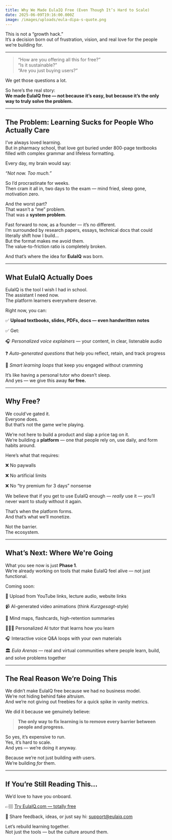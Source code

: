```yaml
---
title: Why We Made EulaIQ Free (Even Though It’s Hard to Scale)
date: 2025-06-09T19:16:00.000Z
image: /images/uploads/eula-dipa-s-quote.png
---
```

This is not a “growth hack.”  
It’s a decision born out of frustration, vision, and real love for the people we’re building for.

---

> “How are you offering all this for free?”  
> “Is it sustainable?”  
> “Are you just buying users?”

We get those questions a lot.

So here’s the real story:  
**We made EulaIQ free — not because it’s easy, but because it’s the only way to truly solve the problem.**

---

## The Problem: Learning Sucks for People Who Actually Care

I’ve always loved learning.  
But in pharmacy school, that love got buried under 800-page textbooks filled with complex grammar and lifeless formatting.

Every day, my brain would say:  

*“Not now. Too much.”*

So I’d procrastinate for weeks.  
Then cram it all in, two days to the exam — mind fried, sleep gone, motivation zero.

And the worst part?  
That wasn’t a “me” problem.  
That was a **system problem**.

Fast forward to now, as a founder — it’s no different.  
I’m surrounded by research papers, essays, technical docs that could literally shift how I build...  
But the format makes me avoid them.  
The value-to-friction ratio is completely broken.

And that’s where the idea for **EulaIQ** was born.

---

## What EulaIQ Actually Does

EulaIQ is the tool I wish I had in school.  
The assistant I need now.  
The platform learners everywhere deserve.

Right now, you can:

✅ **Upload textbooks, slides, PDFs, docs — even handwritten notes**

✅ Get:

🎧 *Personalized voice explainers* — your content, in clear, listenable audio

❓ *Auto-generated questions* that help you reflect, retain, and track progress

🔁 *Smart learning loops* that keep you engaged without cramming

It’s like having a personal tutor who doesn’t sleep.  
And yes — we give this away **for free.**

---

## Why Free?

We could’ve gated it.  
Everyone does.  
But that’s not the game we’re playing.

We’re not here to build a product and slap a price tag on it.  
We’re building a **platform** — one that people rely on, use daily, and form habits around.

Here’s what that requires:

❌ No paywalls

❌ No artificial limits

❌ No “try premium for 3 days” nonsense

We believe that if you get to use EulaIQ enough — *really* use it — you’ll never want to study without it again.

That’s when the platform forms.  
And that’s what we’ll monetize.

Not the barrier.  
The ecosystem.

---

## What’s Next: Where We're Going

What you see now is just **Phase 1**.  
We’re already working on tools that make EulaIQ feel alive — not just functional.

Coming soon:

🧾 Upload from YouTube links, lecture audio, website links

📹 AI-generated video animations (think *Kurzgesagt*-style)

🧠 Mind maps, flashcards, high-retention summaries

🧑🏽🏫 Personalized AI tutor that learns how you learn

🎧 Interactive voice Q&A loops with your own materials

🏛️ *Eula Arenas* — real and virtual communities where people learn, build, and solve problems together

---

## The Real Reason We’re Doing This

We didn’t make EulaIQ free because we had no business model.  
We’re not hiding behind fake altruism.  
And we’re not giving out freebies for a quick spike in vanity metrics.

We did it because we genuinely believe:

> **The only way to fix learning is to remove every barrier between people and progress.**

So yes, it’s expensive to run.  
Yes, it’s hard to scale.  
And yes — we’re doing it anyway.

Because we’re not just building *with* users.  
We’re building *for* them.

---

## If You’re Still Reading This...

We’d love to have you onboard.

👉🏽 [Try EulaIQ.com — totally free](https://eulaiq.com)

📣 Share feedback, ideas, or just say hi: [support@eulaiq.com](mailto:support@eulaiq.com)

Let’s rebuild learning together.  
Not just the tools — but the culture around them.
